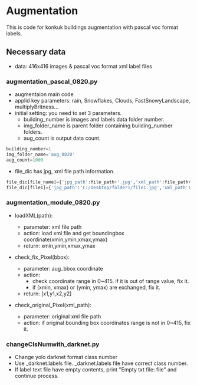 # Augmentation
This is code for konkuk buildings augmentation with pascal voc format labels.

## Necessary data
- data: 416x416 images & pascal voc format xml label files

### augmentation_pascal_0820.py
- augmentaion main code
- applid key parameters: rain, Snowflakes, Clouds, FastSnowyLandscape, multiplyBritness...
- initial setting: you need to set 3 parameters. 
  - building_number is images and labels data folder number. 
  - img_folder_name is parent folder containing building_number folders. 
  - aug_count is output data count.  
```Python 
building_number=1 
img_folder_name='aug_0820'
aug_count=1000
```
- file_dic has jpg, xml file path information.
```Python
file_dic[file_name]={'jpg_path':file_path+'.jpg','xml_path':file_path+'.xml'}
file_dic[file1]={'jpg_path':'C:/Desktop/folder1/file1.jpg','xml_path':'C:/Desktop/folder1/file1.xml'}
```

### augmentation_module_0820.py
- loadXML(path):
  - parameter: xml file path
  - action: load xml file and get boundingbox coordinate(xmin,ymin,xmax,ymax)
  - return: xmin,ymin,xmax,ymax

- check_fix_Pixel(bbox):
  - parameter: aug_bbox coordinate
  - action: 
      - check coordinate range in 0~415. if it is out of range value, fix it.
      - if (xmin, xmax) or (ymin, ymax) are exchanged, fix it.
  - return: [x1,y1,x2,y2]

- check_original_Pixel(xml_path):
  - parameter: original xml file path
  - action: if original bounding box coordinates range is not in 0~415, fix it.
  
### changeClsNumwith_darknet.py
- Change yolo darknet format class number
- Use _darknet.labels file. _darknet.labels file have correct class number.
- If label text file have empty contents, print "Empty txt file: file" and continue process.
